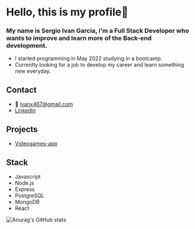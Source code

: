 # Hello, this is my profile👋

### My name is Sergio Ivan Garcia, i'm a Full Stack Developer who wants to improve and learn more of the Back-end development.
- I started programming in May 2022 studying in a bootcamp.
- Currently looking for a job to develop my career and learn something new everyday.

## Contact
- 📧 ivanx467@gmail.com
- [Linkedin](https://www.linkedin.com/in/sergio-ivan-garcia/)

## Projects
- [Videogames-app](https://videogames-project-topaz.vercel.app/)

## Stack
- Javascript
- Node.js
- Express
- PostgreSQL
- MongoDB
- React

![Anurag's GitHub stats](https://github-readme-stats.vercel.app/api?username=x1vaan&show_icons=true&theme=tokyonight)


